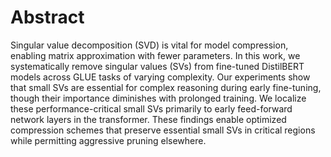 # Abstract

Singular value decomposition (SVD) is vital for model compression, enabling matrix approximation with fewer parameters. In this work, we systematically remove singular values (SVs) from fine-tuned DistilBERT models across GLUE tasks of varying complexity. Our experiments show that small SVs are essential for complex reasoning during early fine-tuning, though their importance diminishes with prolonged training. We localize these performance-critical small SVs primarily to early feed-forward network layers in the transformer. These findings enable optimized compression schemes that preserve essential small SVs in critical regions while permitting aggressive pruning elsewhere.
